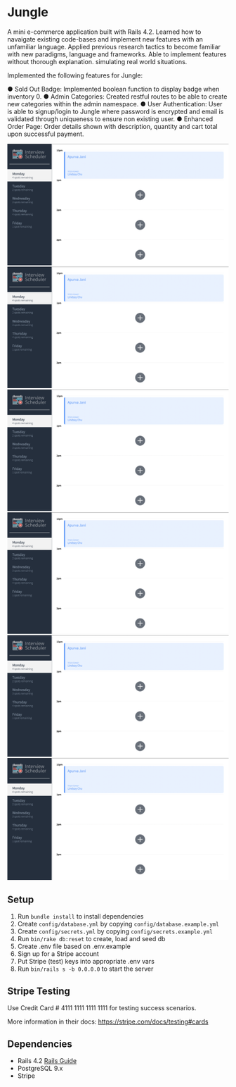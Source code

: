 # Jungle

A mini e-commerce application built with Rails 4.2. Learned how to navaigate existing code-bases and implement new features with an unfamiliar language. Applied previous research tactics to become familiar with new paradigms, language and frameworks. Able to implement features without thorough explanation. simulating real world situations.

Implemented the following features for Jungle:

● Sold Out Badge: Implemented boolean function to display badge when inventory 0.
● Admin Categories: Created restful routes to be able to create new categories within the admin namespace.
● User Authentication: User is able to signup/login to Jungle where password is encrypted and email is       validated through uniqueness to ensure non existing user.
● Enhanced Order Page: Order details shown with description, quantity and cart total upon successful payment.

!["Home Page"](https://github.com/janiapurva/scheduler/blob/master/docs/Booked%20View.png)
!["Product detail Page"](https://github.com/janiapurva/scheduler/blob/master/docs/Booked%20View.png)
!["Product cart"](https://github.com/janiapurva/scheduler/blob/master/docs/Booked%20View.png)
!["Admin Category"](https://github.com/janiapurva/scheduler/blob/master/docs/Booked%20View.png)
!["Admin Dashboard Page"](https://github.com/janiapurva/scheduler/blob/master/docs/Booked%20View.png)
!["Admin Product Category"](https://github.com/janiapurva/scheduler/blob/master/docs/Booked%20View.png)

## Setup

1. Run `bundle install` to install dependencies
2. Create `config/database.yml` by copying `config/database.example.yml`
3. Create `config/secrets.yml` by copying `config/secrets.example.yml`
4. Run `bin/rake db:reset` to create, load and seed db
5. Create .env file based on .env.example
6. Sign up for a Stripe account
7. Put Stripe (test) keys into appropriate .env vars
8. Run `bin/rails s -b 0.0.0.0` to start the server



## Stripe Testing

Use Credit Card # 4111 1111 1111 1111 for testing success scenarios.

More information in their docs: <https://stripe.com/docs/testing#cards>

## Dependencies

* Rails 4.2 [Rails Guide](http://guides.rubyonrails.org/v4.2/)
* PostgreSQL 9.x
* Stripe
